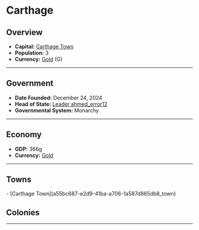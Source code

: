 <!--UNDEDITED FILE, remove this entire line if this file has been edited!-->
# <!--NAME-->Carthage<!--NAME-->

## Overview

- **Capital:** <!--CAPITAL_LINK-->[Carthage Town](a55bc687-e2d9-41ba-a706-1a587d865db8_town)<!--CAPITAL_LINK-->
- **Population:** <!--POPULATION-->3<!--POPULATION-->
- **Currency:** <!--CURRENCY_LINK-->[Gold](Gold_currency)<!--CURRENCY_LINK--> (<!--CURRENCY_ABV-->G<!--CURRENCY_ABV-->)

---

## Government

- **Date Founded:** <!--FOUNDED-->December 24, 2024<!--FOUNDED-->
- **Head of State:** <!--LEADER_TITLE_LINK-->[Leader ahmed_error12](ahmed_error12_user)<!--LEADER_TITLE_LINK-->
- **Governmental System:** <!--GOVERNMENT-->Monarchy<!--GOVERNMENT-->

---

## Economy

- **GDP:** <!--GDP-->366g<!--GDP-->
- **Currency:** <!--CURRENCY_LINK-->[Gold](Gold_currency)<!--CURRENCY_LINK-->

---

## Towns

<!--TOWNS-->- [Carthage Town](a55bc687-e2d9-41ba-a706-1a587d865db8_town)<!--TOWNS-->

## Colonies

<!--COLONIES--><!--COLONIES-->

---